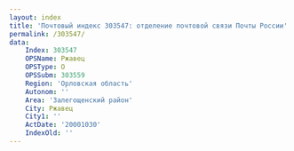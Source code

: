 ```yaml
---
layout: index
title: 'Почтовый индекс 303547: отделение почтовой связи Почты России'
permalink: /303547/
data:
    Index: 303547
    OPSName: Ржавец
    OPSType: О
    OPSSubm: 303559
    Region: 'Орловская область'
    Autonom: ''
    Area: 'Залегощенский район'
    City: Ржавец
    City1: ''
    ActDate: '20001030'
    IndexOld: ''
---
```

